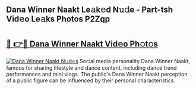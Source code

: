 ## Dana Winner Naakt Le𝚊k𝚎d N𝚞𝚍e - Part-tsh Vid𝚎o Le𝚊ks Photos P2Zqp

# <h2><a href="http://fb3tmo.evod.top/?m=Dana+Winner+Naakt">🔗 👉🔴 Dana Winner Naakt Vid𝚎o Ph𝚘t𝚘s</a></h2>

[![Dana Winner Naakt N𝚞d𝚎s](https://i.imgur.com/8V9OHl7.gif)](http://fb3tmo.evod.top/?m=Dana+Winner+Naakt)
Social media personality Dana Winner Naakt, famous for sharing lifestyle and dance content, including dance trend performances and mini vlogs. The public's Dana Winner Naakt perception of a public figure can be influenced by their personal characteristics. 
